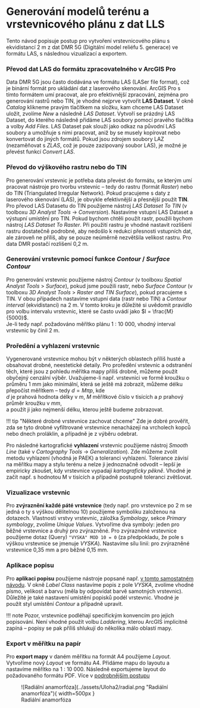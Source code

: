 <script>
  MathJax = {
    tex: {inlineMath: [['$', '$'], ['\\(', '\\)']]},
    svg: {fontCache: 'global'}
  };
</script>
<script type="text/javascript" id="MathJax-script" async
  src="https://cdn.jsdelivr.net/npm/mathjax@3/es5/tex-svg.js">
</script>

# Generování modelů terénu a vrstevnicového plánu z dat LLS

Tento návod popisuje postup pro vytvoření vrstevnicového plánu s ekvidistancí 2 m z dat DMR 5G (Digitální model reliéfu 5. generace) ve formátu LAS, s následnou vizualizací a exportem.

### Převod dat LAS do formátu zpracovatelného v ArcGIS Pro

Data DMR 5G jsou často dodávána ve formátu LAS (LASer file format), což je binární formát pro ukládání dat z laserového skenování. ArcGIS Pro s tímto formátem umí pracovat, ale pro efektivnější zpracování, zejména pro generování rastrů nebo TIN, je vhodné nejprve vytvořit **LAS Dataset**. V okně *Catalog* klikneme pravým tlačítkem na složku, kam chceme LAS Dataset uložit, zvolíme *New* a následně *LAS Dataset*. Vytvoří se prázdný LAS Dataset, do kterého následně přidáme LAS soubory pomocí pravého tlačítka a volby *Add Files*. LAS Dataset pak slouží jako odkaz na původní LAS soubory a umožňuje s nimi pracovat, aniž by se musely kopírovat nebo konvertovat do jiných formátů. Pokud jsou zdrojem soubory LAZ (nezaměňovat s *ZLAS*, což je pouze zazipovaný soubor LAS), je možné je převést funkcí *Convert LAS*.

### Převod do výškového rastru nebo do TIN

Pro generování vrstevnic je potřeba data převést do formátu, se kterým umí pracovat nástroje pro tvorbu vrstevnic – tedy do rastru (formát *Raster*) nebo do TIN (Triangulated Irregular Network). Pokud pracujeme s daty z laserového skenování (LAS), je obvykle efektivnější a přesnější použít **TIN**. Pro převod LAS Datasetu do TIN použijeme nástroj *LAS Dataset To TIN* (v toolboxu *3D Analyst Tools* -> *Conversion*). Nastavíme vstupní LAS Dataset a výstupní umístění pro TIN. Pokud bychom chtěli použít rastr, použili bychom nástroj *LAS Dataset To Raster*. Při použití rastru je vhodné nastavit rozlišení rastru dostatečně podrobné, aby nedošlo k redukci přesnosti vstupních dat, ale zároveň ne příliš, aby se pouze neúměrně nezvětšila velikost rastru. Pro data DMR postačí rozlišení 0,2 m.

### Generování vrstevnic pomocí funkce *Contour* / *Surface Contour*

Pro generování vrstevnic použijeme nástroj *Contour* (v toolboxu *Spatial Analyst Tools* > *Surface*), pokud jsme použili rastr, nebo *Surface Contour* (v toolboxu *3D Analyst Tools* > *Raster and TIN Surface*), pokud pracujeme s TIN. V obou případech nastavíme vstupní data (rastr nebo TIN) a *Contour interval* (ekvidistanci) na 2 m. V tomto kroku je důležité si uvědomit pravidlo pro volbu intervalu vrstevnic, které se často uvádí jako $I = \frac{M}{5000}$. <br />Je-li tedy např. požadováno měřítko plánu  1 : 10 000, vhodný interval vrstevnic by činil 2 m.

### Proředění a vyhlazení vrstevnic

Vygenerované vrstevnice mohou být v některých oblastech příliš husté a obsahovat drobné, neestetické detaily. Pro proředění vrstevnic a odstranění těch, které jsou z pohledu měřítka mapy příliš drobné, můžeme použít obyčejný cenzální výběr. Uvažujeme-li např. vrstevnici ve formě kroužku o průměru 1 mm jako minimální, která se ještě má zobrazit, můžeme délku přepočíst měřítkem – tedy $d = M \pi p$, kde <br /> $d$ je prahová hodnota délky v *m*, $M$ měřítkové číslo v tisících a $p$ prahový průměr kroužku v *mm*,<br /> a použít ji jako nejmenší délku, kterou ještě budeme zobrazovat.

!!! tip "Některé drobné vrstevnice zachovat chceme"
    Zde je dobré prověřit, zda se tyto drobné vyfiltrované vrstevnice nenacházejí na vrcholech kopců nebo dnech proláklin, a případně je z výběru odebrat.

Pro následné kartografické **vyhlazení** vrstevnic použijeme nástroj *Smooth Line* (také v *Cartography Tools* -> *Generalization*). Zde můžeme zvolit metodu vyhlazení (vhodná je PAEK) a toleranci vyhlazení. Tolerance závisí na měřítku mapy a stylu terénu a nelze ji jednoznačně odvodit – lepší je empiricky zkoušet, kdy vrstevnice vypadají *kartograficky pěkně*. Vhodné je začít např. s hodnotou M v tisících a případně postupně toleranci zvětšovat. 

### Vizualizace vrstevnic

Pro **zvýraznění každé páté vrstevnice** (tedy např. pro vrstevnice po 2 m se jedná o ty s výškou dělitelnou 10) použijeme symboliku založenou na dotazech. Vlastnosti vrstvy vrstevnic, záložka *Symbology*, sekce *Primary symbology*, zvolíme *Unique Values*. Vytvoříme dva symboly: jeden pro běžné vrstevnice a druhý pro zvýrazněné. Pro zvýrazněné vrstevnice použijeme dotaz (Query) `"VYSKA" MOD 10 = 0` (za předpokladu, že pole s výškou vrstevnice se jmenuje *VYSKA*). Nastavíme sílu linií: pro zvýrazněné vrstevnice 0,35 mm a pro běžné 0,15 mm.

### Aplikace popisu

Pro **aplikaci popisu** použijeme nástroje popsané např. [v tomto samostatném návodu](../../kar2/docs/popisy.md). V okně *Label Class* nastavíme popis z pole *VYSKA*, zvolíme vhodné písmo, velikost a barvu (měla by odpovídat barvě samotných vrstevnic). Důležité je také nastavení umístění popisků podél vrstevnic. Vhodné je použít styl umístění *Contour* a případně upravit.

!!! note
    Pozor, vrstevnice podléhají specifickým konvencím pro jejich popisování. Není vhodné použít volbu *Laddering*, kterou ArcGIS implicitně zapíná – popisy se pak příliš shlukují do několika málo oblastí mapy.

### Export v měřítku na papír

Pro **export mapy** v daném měřítku na formát A4 použijeme *Layout*. Vytvoříme nový *Layout* ve formátu A4. Přidáme mapu do layoutu a nastavíme měřítko na 1 : 10 000. Následně exportujeme layout do požadovaného formátu PDF. Více v [podrobnějším postupu](../../kar2/docs/layout.md)

<figure markdown>
  ![Radiální anamorfóza](../assets/Uloha2/radial.png "Radiální anamorfóza"){ width=500px }
  <figcaption>Radiální anamorfóza</figcaption>
</figure>


